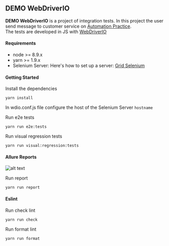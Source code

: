 ## DEMO WebDriverIO

**DEMO WebDriverIO** is a project of integration tests. In this project the user send message to customer service on [Automation Practice](http://automationpractice.com). <br/>
The tests are developed in JS with [WebDriverIO](http://webdriver.io/) <br/>

#### Requirements

- node >= 8.9.x
- yarn >= 1.9.x
- Selenium Server: Here's how to set up a server: [Grid Selenium](https://github.com/zalando/zalenium)

#### Getting Started

Install the dependencies
```
yarn install
```

In wdio.conf.js file configure the host of the Selenium Server `hostname` <br/>

Run e2e tests
```
yarn run e2e:tests
```

Run visual regression tests
```
yarn run visual:regression:tests
```

#### Allure Reports

![alt text](https://github.com/WarleyGabriel/poc-webdriverio/blob/master/image/allure-report.png)

Run report
```
yarn run report
```

#### Eslint

Run check lint
```
yarn run check
```

Run format lint
```
yarn run format
```
